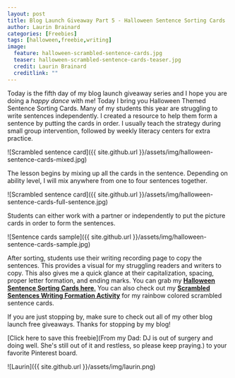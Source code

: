 ```yaml
---
layout: post
title: Blog Launch Giveaway Part 5 - Halloween Sentence Sorting Cards
author: Laurin Brainard
categories: [Freebies]
tags: [halloween,freebie,writing]
image:
  feature: halloween-scrambled-sentence-cards.jpg
  teaser: halloween-scrambled-sentence-cards-teaser.jpg
  credit: Laurin Brainard
  creditlink: ""
---
```

Today is the fifth day of my blog launch giveaway series and I hope you are doing a _happy dance_ with me! Today I bring you Halloween Themed Sentence Sorting Cards. Many of my students this year are struggling to write sentences independently. I created a resource to help them form a sentence by putting the cards in order. I usually teach the strategy during small group intervention, followed by weekly literacy centers for extra practice. 

![Scrambled sentence card]({{ site.github.url }}/assets/img/halloween-sentence-cards-mixed.jpg)

The lesson begins by mixing up all the cards in the sentence. Depending on ability level, I will mix anywhere from one to four sentences together.

![Scrambled sentence card]({{ site.github.url }}/assets/img/halloween-sentence-cards-full-sentence.jpg)

Students can either work with a partner or independently to put the picture cards in order to form the sentences. 

![Sentence cards sample]({{ site.github.url }}/assets/img/halloween-sentence-cards-sample.jpg)

After sorting, students use their writing recording page to copy the sentences. This provides a visual for my struggling readers and writers to copy. This also gives me a quick glance at their capitalization, spacing, proper letter formation, and ending marks. You can grab my [**Halloween Sentence Sorting Cards here**.](https://www.teacherspayteachers.com/Product/Halloween-Scrambled-Sentences-Writing-Formation-Activity-3443900) You can also check out my [**Scrambled Sentences Writing Formation Activity**](http://bit.ly/2xzzjMr) for my rainbow colored scrambled sentence cards.

If you are just stopping by, make sure to check out all of my other blog launch free giveaways. Thanks for stopping by my blog!

[Click here to save this freebie](From my Dad: DJ is out of surgery and doing well. She's still out of it and restless, so please keep praying.) to your favorite Pinterest board.

![Laurin]({{ site.github.url }}/assets/img/laurin.png)
